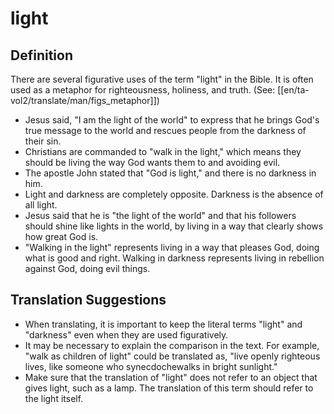# light

## Definition

There are several figurative uses of the term "light" in the Bible. It is often used as a metaphor for righteousness, holiness, and truth. (See: [[en/ta-vol2/translate/man/figs_metaphor]])

* Jesus said, "I am the light of the world" to express that he brings God's true message to the world and rescues people from the darkness of their sin.
* Christians are commanded to "walk in the light," which means they should be living the way God wants them to and avoiding evil.
* The apostle John stated that "God is light," and there is no darkness in him.
* Light and darkness are completely opposite. Darkness is the absence of all light. 
* Jesus said that he is "the light of the world" and that his followers should shine like lights in the world, by living in a way that clearly shows how great God is.
* "Walking in the light" represents living in a way that pleases God, doing what is good and right. Walking in darkness represents living in rebellion against God, doing evil things.


## Translation Suggestions



* When translating, it is important to keep the literal terms "light" and "darkness" even when they are used figuratively.
* It may be necessary to explain the comparison in the text. For example, "walk as children of light" could be translated as, "live openly righteous lives, like someone who synecdochewalks in bright sunlight."
* Make sure that the translation of "light" does not refer to an object that gives light, such as a lamp. The translation of this term should refer to the light itself.